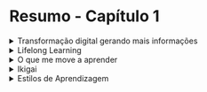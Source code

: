 # Resumo - Capítulo 1

<details>
<summary>Transformação digital gerando mais informações</summary></summary>
Mais informação sendo criada e distribuída aumenta a necessidade de aprender mais e mais rápido para acompanhar as mudanças do mercado de trabalho.
</details>

<details>
<summary>Lifelong Learning</summary></summary>
Prática contínua de aprendizado ao longo da vida. É a ideia de que a aprendizagem não se limita ao período formal de educação, como a escola ou a universidade, 
  mas é um processo contínuo que ocorre durante toda a vida de uma pessoa.
</details>

<details>
<summary>O que me move a aprender</summary></summary>
Através do autoconhecimento, podemos entender melhor o que nos move, onde queremos chegar, quais são os pontos que precisam ser desenvolvidos.
</details>

<details>
<summary>Ikigai</summary>

"Ikigai" é um conceito japonês que pode ser traduzido como "a razão de ser" ou "a razão pela qual você se levanta de manhã".  
O Ikigai é representado como a interseção de quatro elementos principais:
  - **Paixão (o que você ama):** Atividades que você ama fazer e que lhe trazem alegria e satisfação.
  - **Vocação (o que o mundo precisa):** Habilidades e talentos que você possui e que podem ser úteis para os outros.
  - **Profissão (o que você pode ser pago para fazer):** Atividades pelas quais você pode ser remunerado e que ajudam a sustentar sua vida financeira.
  - **Missão (o que você é bom em):** Aquilo em que você é habilidoso e competente.

O Ikigai é encontrado na interseção desses quatro elementos, sugerindo que encontrar um propósito significativo na vida envolve equilibrar esses aspectos. 
Quando você está envolvido em algo que ama, que o mundo precisa, pelo qual pode ser pago e no qual é competente, isso pode levar a uma vida mais gratificante 
e com um senso de significado.
</details>

<details>
<summary> Estilos de Aprendizagem</summary>

Em suma, temos quatro estilos de aprendizado:    
  - **Acomodador:** aprende com o que o outro tem a dizer.  
  - **Divergente:** aprende debatendo ideias. Utiliza da intuição e imaginação.  
  - **Convergente:** aprendem resolvendo problemas.  
  - **Assimilador:** aprendem analisando e observando.
</details>
